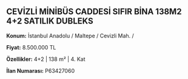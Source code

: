 ## CEVİZLİ MİNİBÜS CADDESİ SIFIR BİNA 138M2 4+2 SATILIK DUBLEKS

**Konum:** İstanbul Anadolu / Maltepe / Cevizli Mah. /

**Fiyat:** 8.500.000 TL

**Özellikler:** 4+2 | 138 m² | 4. Kat

**İlan Numarası:** P63427060
